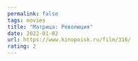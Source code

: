 ```yaml
---
permalink: false
tags: movies
title: "Матрица: Революция"
date: 2022-01-02
url: https://www.kinopoisk.ru/film/316/
rating: 2
---
```


